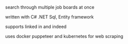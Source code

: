 search through multiple job boards at once

written with C# .NET Sql, Entity framework

supports linked in and indeed

uses docker puppeteer and kubernetes for web scraping
